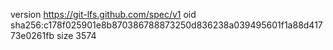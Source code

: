 version https://git-lfs.github.com/spec/v1
oid sha256:c178f025901e8b870386788873250d836238a039495601f1a88d41773e0261fb
size 3574
